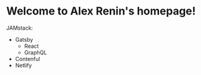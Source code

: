 # Welcome to Alex Renin's homepage!

JAMstack:

- Gatsby
    - React
    - GraphQL
- Contenful
- Netlify


